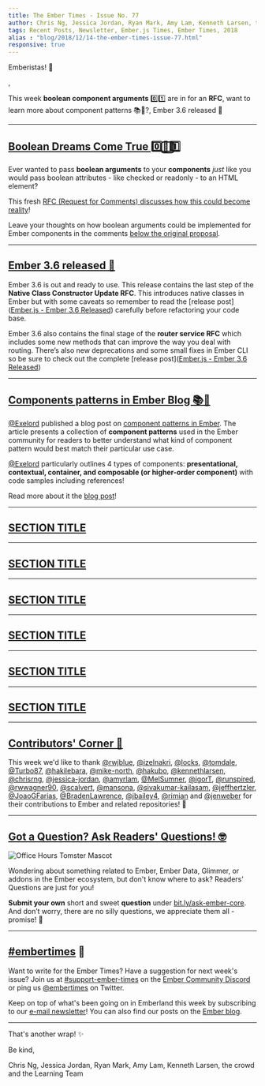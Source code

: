 ```yaml
---
title: The Ember Times - Issue No. 77
author: Chris Ng, Jessica Jordan, Ryan Mark, Amy Lam, Kenneth Larsen, the crowd
tags: Recent Posts, Newsletter, Ember.js Times, Ember Times, 2018
alias : "blog/2018/12/14-the-ember-times-issue-77.html"
responsive: true
---
```


<SAYING-HELLO-IN-YOUR-FAVORITE-LANGUAGE> Emberistas! 🐹

<SOME-INTRO-HERE-TO-KEEP-THEM-SUBSCRIBERS-READING>,

This week **boolean component arguments** 0️⃣1️⃣ are in for an **RFC**, want to learn more about component patterns 📚🧐?, Ember 3.6 released 🚀

---

## [Boolean Dreams Come True 0️⃣💭⃣1️⃣](https://github.com/emberjs/rfcs/pull/407)

Ever wanted to pass **boolean arguments** to your **components** _just_ like you would pass boolean attributes - like checked or readonly - to an HTML element?

This fresh [RFC (Request for Comments) discusses how this could become reality](https://github.com/hakubo/rfcs/blob/component-boolean-arguments/text/0000-component-boolean-arguments.md)!

Leave your thoughts on how boolean arguments could be implemented for Ember components in the comments [below the original proposal](https://github.com/emberjs/rfcs/pull/407).


---

## [Ember 3.6 released 🚀](https://emberjs.com/blog/2018/12/13/ember-3-6-released.html)
Ember 3.6 is out and ready to use. This release contains the last step of the **Native Class Constructor Update RFC**.  This introduces native classes in Ember but with some caveats so remember to read the [release post]([Ember.js - Ember 3.6 Released](https://emberjs.com/blog/2018/12/13/ember-3-6-released.html#toc_new-features-2)) carefully before refactoring your code base.

Ember 3.6 also contains the final stage of the **router service RFC** which includes some new methods that can improve the way you deal with routing. There’s also new deprecations and some small fixes in Ember CLI so be sure to check out the complete [release post]([Ember.js - Ember 3.6 Released](https://emberjs.com/blog/2018/12/13/ember-3-6-released.html))

---

## [Components patterns in Ember Blog 📚🧐](https://twitter.com/TheMacsour/status/1072088269742112768)

[@Exelord](https://github.com/Exelord) published a blog post on [component patterns in Ember](https://medium.com/macsour/components-patterns-in-ember-js-5e6fc6eea28f). The article presents a collection of **component patterns** used in the Ember community for readers to better understand what kind of component pattern would best match their particular use case.

[@Exelord](https://github.com/Exelord) particularly outlines 4 types of components: **presentational, contextual, container, and composable (or higher-order component)** with code samples including references!

Read more about it the [blog post](https://medium.com/macsour/components-patterns-in-ember-js-5e6fc6eea28f)!

---

## [SECTION TITLE](#section-url)


---

## [SECTION TITLE](#section-url)


---

## [SECTION TITLE](#section-url)


---

## [SECTION TITLE](#section-url)


---

## [SECTION TITLE](#section-url)


---

## [SECTION TITLE](#section-url)


---


## [Contributors' Corner 👏](https://guides.emberjs.com/release/contributing/repositories/)

<p>This week we'd like to thank <a href="https://github.com/rwjblue" target="gh-user">@rwjblue</a>, <a href="https://github.com/izelnakri" target="gh-user">@izelnakri</a>, <a href="https://github.com/locks" target="gh-user">@locks</a>, <a href="https://github.com/tomdale" target="gh-user">@tomdale</a>, <a href="https://github.com/Turbo87" target="gh-user">@Turbo87</a>, <a href="https://github.com/hakilebara" target="gh-user">@hakilebara</a>, <a href="https://github.com/mike-north" target="gh-user">@mike-north</a>, <a href="https://github.com/hakubo" target="gh-user">@hakubo</a>, <a href="https://github.com/kennethlarsen" target="gh-user">@kennethlarsen</a>, <a href="https://github.com/chrisrng" target="gh-user">@chrisrng</a>, <a href="https://github.com/jessica-jordan" target="gh-user">@jessica-jordan</a>, <a href="https://github.com/amyrlam" target="gh-user">@amyrlam</a>, <a href="https://github.com/MelSumner" target="gh-user">@MelSumner</a>, <a href="https://github.com/igorT" target="gh-user">@igorT</a>, <a href="https://github.com/runspired" target="gh-user">@runspired</a>, <a href="https://github.com/rwwagner90" target="gh-user">@rwwagner90</a>, <a href="https://github.com/scalvert" target="gh-user">@scalvert</a>, <a href="https://github.com/mansona" target="gh-user">@mansona</a>, <a href="https://github.com/sivakumar-kailasam" target="gh-user">@sivakumar-kailasam</a>, <a href="https://github.com/jeffhertzler" target="gh-user">@jeffhertzler</a>, <a href="https://github.com/JoaoGFarias" target="gh-user">@JoaoGFarias</a>, <a href="https://github.com/BradenLawrence" target="gh-user">@BradenLawrence</a>, <a href="https://github.com/jbailey4" target="gh-user">@jbailey4</a>, <a href="https://github.com/rimian" target="gh-user">@rimian</a> and <a href="https://github.com/jenweber" target="gh-user">@jenweber</a>  for their contributions to Ember and related repositories! 💖</p>

---

## [Got a Question? Ask Readers' Questions! 🤓](https://docs.google.com/forms/d/e/1FAIpQLScqu7Lw_9cIkRtAiXKitgkAo4xX_pV1pdCfMJgIr6Py1V-9Og/viewform)

<div class="blog-row">
  <img class="float-right small transparent padded" alt="Office Hours Tomster Mascot" title="Readers' Questions" src="/images/tomsters/officehours.png" />

  <p>Wondering about something related to Ember, Ember Data, Glimmer, or addons in the Ember ecosystem, but don't know where to ask? Readers’ Questions are just for you!</p>

<p><strong>Submit your own</strong> short and sweet <strong>question</strong> under <a href="https://bit.ly/ask-ember-core" target="rq">bit.ly/ask-ember-core</a>. And don’t worry, there are no silly questions, we appreciate them all - promise! 🤞</p>

</div>

---

## [#embertimes](https://emberjs.com/blog/tags/newsletter.html) 📰

Want to write for the Ember Times? Have a suggestion for next week's issue? Join us at [#support-ember-times](https://discordapp.com/channels/480462759797063690/485450546887786506) on the [Ember Community Discord](https://discordapp.com/invite/zT3asNS) or ping us [@embertimes](https://twitter.com/embertimes) on Twitter.

Keep on top of what's been going on in Emberland this week by subscribing to our [e-mail newsletter](https://the-emberjs-times.ongoodbits.com/)! You can also find our posts on the [Ember blog](https://emberjs.com/blog/tags/newsletter.html).

---


That's another wrap! ✨

Be kind,

Chris Ng, Jessica Jordan, Ryan Mark, Amy Lam, Kenneth Larsen, the crowd and the Learning Team
